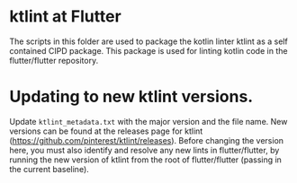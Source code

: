 # ktlint at Flutter

The scripts in this folder are used to package the kotlin linter
ktlint as a self contained CIPD package. This package is used
for linting kotlin code in the flutter/flutter repository.

# Updating to new ktlint versions.

Update `ktlint_metadata.txt` with the major version
and the file name. New versions can be found at the releases page for ktlint
(https://github.com/pinterest/ktlint/releases). Before changing the version here,
you must also identify and resolve any new lints in flutter/flutter, by
running the new version of ktlint from the root of flutter/flutter (passing in the
current baseline).
